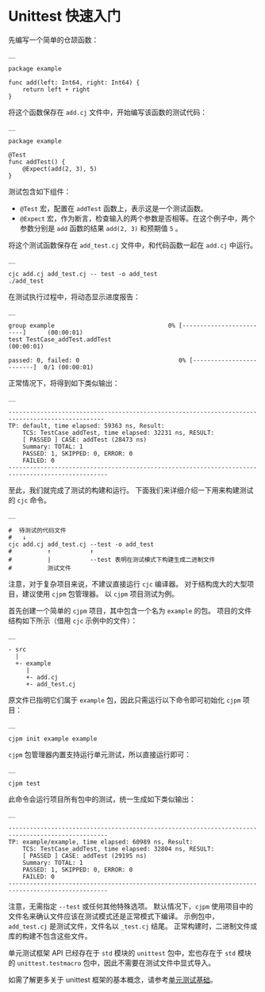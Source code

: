 
# Unittest 快速入门

先编写一个简单的仓颉函数：
    
    __
    
    package example
    
    func add(left: Int64, right: Int64) {
        return left + right
    }
    
将这个函数保存在 `add.cj` 文件中，开始编写该函数的测试代码：
    
    __
    
    package example
    
    @Test
    func addTest() {
        @Expect(add(2, 3), 5)
    }
    
测试包含如下组件：

  * `@Test` 宏，配置在 `addTest` 函数上，表示这是一个测试函数。
  * `@Expect` 宏，作为断言，检查输入的两个参数是否相等。在这个例子中，两个参数分别是 `add` 函数的结果 `add(2, 3)` 和预期值 `5` 。

将这个测试函数保存在 `add_test.cj` 文件中，和代码函数一起在 `add.cj` 中运行。
    
    __
    
    cjc add.cj add_test.cj -- test -o add_test
    ./add_test
    
在测试执行过程中，将动态显示进度报告：
    
    __
    
    group example                                0% [-------------------------]      (00:00:01)
    test TestCase_addTest.addTest                                                    (00:00:01)
    
    passed: 0, failed: 0                            0% [-------------------------]  0/1 (00:00:01)

正常情况下，将得到如下类似输出：
    
    __
    
    -------------------------------------------------------------------------------------------------
    TP: default, time elapsed: 59363 ns, Result:
        TCS: TestCase_addTest, time elapsed: 32231 ns, RESULT:
        [ PASSED ] CASE: addTest (28473 ns)
        Summary: TOTAL: 1
        PASSED: 1, SKIPPED: 0, ERROR: 0
        FAILED: 0
    --------------------------------------------------------------------------------------------------

至此，我们就完成了测试的构建和运行。 下面我们来详细介绍一下用来构建测试的 `cjc` 命令。
    
    __
    
    #  待测试的代码文件
    #   ↓
    cjc add.cj add_test.cj --test -o add_test
    #          ↑           ↑
    #          |           --test 表明在测试模式下构建生成二进制文件
    #          测试文件
    
注意，对于复杂项目来说，不建议直接运行 `cjc` 编译器。 对于结构庞大的大型项目，建议使用 `cjpm` 包管理器。 以 `cjpm` 项目测试为例。

首先创建一个简单的 `cjpm` 项目，其中包含一个名为 `example` 的包。 项目的文件结构如下所示（借用 `cjc` 示例中的文件）：
    
    __
    
    - src
      |
      +- example
         |
         +- add.cj
         +- add_test.cj

原文件已指明它们属于 `example` 包，因此只需运行以下命令即可初始化 `cjpm` 项目：
    
    __
    
    cjpm init example example

`cjpm` 包管理器内置支持运行单元测试，所以直接运行即可：
    
    __
    
    cjpm test
    
此命令会运行项目所有包中的测试，统一生成如下类似输出：
    
    __
    
    --------------------------------------------------------------------------------------------------
    TP: example/example, time elapsed: 60989 ns, Result:
        TCS: TestCase_addTest, time elapsed: 32804 ns, RESULT:
        [ PASSED ] CASE: addTest (29195 ns)
        Summary: TOTAL: 1
        PASSED: 1, SKIPPED: 0, ERROR: 0
        FAILED: 0
    --------------------------------------------------------------------------------------------------

注意，无需指定 `--test` 或任何其他特殊选项。 默认情况下，`cjpm` 使用项目中的文件名来确认文件应该在测试模式还是正常模式下编译。 示例包中， `add_test.cj` 是测试文件，文件名以 `_test.cj` 结尾。 正常构建时，二进制文件或库的构建不包含这些文件。

单元测试框架 API 已经存在于 `std` 模块的 `unittest` 包中，宏也存在于 `std` 模块的 `unittest.testmacro` 包中，因此不需要在测试文件中显式导入。

如需了解更多关于 unittest 框架的基本概念，请参考[单元测试基础](https://docs.cangjie-lang.cn/docs/1.0.1/libs/std/unittest/unittest_samples/unittest_basics.html#unittest-%E5%9F%BA%E7%A1%80%E6%A6%82%E5%BF%B5%E5%8F%8A%E7%94%A8%E6%B3%95)。